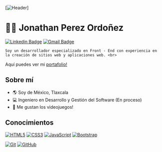 [![Header](https://c.tenor.com/4MALNxOjDYEAAAAC/pacman-video-game.gif)]

# :man_technologist: Jonathan Perez Ordoñez

[![Linkedin Badge](https://img.shields.io/badge/-LinkedIn-blue?style=flat-square&logo=Linkedin&logoColor=white&link=https://www.linkedin.com/in/jonathan-perez-ord/)](https://www.linkedin.com/in/jonathan-perez-ord/)
[![Gmail Badge](https://img.shields.io/badge/-Gmail-c14438?style=flat-square&logo=Gmail&logoColor=white&link=mailto:jonathanperezord@gmail.com)](mailto:jonathanperezord@gmail.com)


```
Soy un desarrollador especializado en Front - End con experiencia en la creación de sitios web y aplicaciones web. <br>
```
Aquí puedes ver mi [portafolio!](https://devjonathanperez.netlify.app/)

## Sobre mí

- :earth_americas: Soy de México, Tlaxcala
- :computer: Ingeniero en Desarrollo y Gestión del Software (En proceso)
- :space_invader: Me gustan los videojuegos!


## Conocimientos

[![HTML5](https://img.shields.io/badge/-HTML5-E34F26?style=flat-square&logo=html5&logoColor=white&link=https://github.com/TheJonaCode/)](https://github.com/TheJonaCode/)
[![CSS3](https://img.shields.io/badge/-CSS3-1572B6?style=flat-square&logo=css3&link=https://github.com/TheJonaCode/)](https://github.com/TheJonaCode/)
[![JavaScript](https://img.shields.io/badge/-JavaScript-black?style=flat-square&logo=javascript&link=https://github.com/TheJonaCode/)](https://github.com/TheJonaCode/)
[![Bootstrap](https://img.shields.io/badge/-Bootstrap-563D7C?style=flat-square&logo=bootstrap&link=https://github.com/TheJonaCode/)](https://github.com/TheJonaCode/)

[![Git](https://img.shields.io/badge/-Git-black?style=flat-square&logo=git&link=https://github.com/TheJonaCode/)](https://github.com/TheJonaCode/)
[![GitHub](https://img.shields.io/badge/-GitHub-181717?style=flat-square&logo=github&link=https://github.com/TheJonaCode/)](https://github.com/TheJonaCode/)
